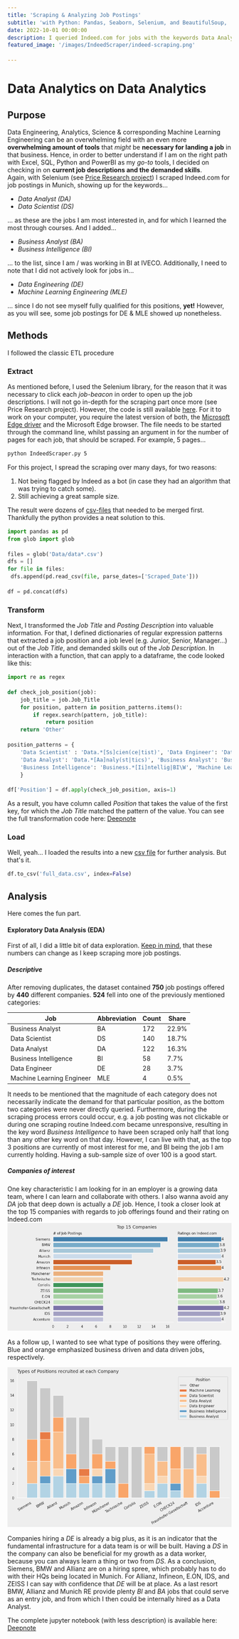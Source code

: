 ```yaml
---
title: 'Scraping & Analyzing Job Postings'
subtitle: 'with Python: Pandas, Seaborn, Selenium, and BeautifulSoup, '
date: 2022-10-01 00:00:00
description: I queried Indeed.com for jobs with the keywords Data Analyst & Scientist, and Business Analyst & Intelligence to get a sense of the most demanded skills for these positions, and identifying employees with growing data teams.
featured_image: '/images/IndeedScraper/indeed-scraping.png'

---
```


# Data Analytics on Data Analytics

## Purpose

Data Engineering, Analytics, Science & corresponding Machine Learning Engineering can be an overwhelming field with an even more **overwhelming amount of tools** that *might* be **necessary for landing a job** in that business. Hence, in order to better understand if I am on the right path with Excel, SQL, Python and PowerBI as my *go-to* tools, I decided on checking in on **current job descriptions and the demanded skills**.  
Again, with Selenium (see [Price Research project](/project/price-research)) I scraped Indeed.com for job postings in Munich, showing up for the keywords...

- *Data Analyst (DA)*
- *Data Scientist (DS)*

... as these are the jobs I am most interested in, and for which I learned the most through courses. And I added...

- *Business Analyst (BA)*
- *Business Intelligence (BI)*

... to the list, since I am / was working in BI at IVECO. Additionally, I need to note that I did not actively look for jobs in...

- *Data Engineering (DE)*
- *Machine Learning Engineering (MLE)*

... since I do not see myself fully qualified for this positions, **yet!** However, as you will see, some job postings for DE & MLE showed up nonetheless.

## Methods

I followed the classic ETL procedure

### Extract

As mentioned before, I used the Selenium library, for the reason that it was necessary to click each *job-beacon* in order to open up the job descriptions.
I will not go in-depth for the scraping part once more (see Price Research project). However, the code is still available [here](https://github.com/JosefMoosholzer/JosefMoosholzer.github.io/blob/main/downloads/IndeedScraper.py).
For it to work on your computer, you require the latest version of both, the [Microsoft Edge driver](%22https://developer.microsoft.com/en-us/microsoft-edge/tools/webdriver/%22) and the Microsoft Edge browser. The file needs to be started through the command line, whilst passing an argument in for the number of pages for each job, that should be scraped. For example, 5 pages...

```bash
python IndeedScraper.py 5
```

For this project, I spread the scraping over many days, for two reasons:

1. Not being flagged by Indeed as a bot (in case they had an algorithm that was trying to catch some).
2. Still achieving a great sample size.

The result were dozens of [csv-files](https://github.com/JosefMoosholzer/JosefMoosholzer.github.io/raw/main/downloads/data.zip) that needed to be merged first. Thankfully the python provides a neat solution to this.

```python
import pandas as pd
from glob import glob

files = glob('Data/data*.csv')
dfs = []
for file in files:
 dfs.append(pd.read_csv(file, parse_dates=['Scraped_Date']))

df = pd.concat(dfs)
```

### Transform

Next, I transformed the *Job Title* and *Posting Description* into valuable information. For that, I defined dictionaries of regular expression patterns that extracted a job position and a job level (e.g. Junior, Senior, Manager...) out of the *Job Title*, and demanded skills out of the *Job Description*. In interaction with a function, that can apply to a dataframe, the code looked like this:

```python
import re as regex

def check_job_position(job):
    job_title = job.Job_Title
    for position, pattern in position_patterns.items():
        if regex.search(pattern, job_title):
            return position
    return 'Other'

position_patterns = {
    'Data Scientist' : 'Data.*[Ss]cien(ce|tist)', 'Data Engineer': 'Data.*[Ee]ngineer',\
    'Data Analyst': 'Data.*[Aa]naly(st|tics)', 'Business Analyst': 'Business.*[Aa]naly(st|tics)',\
    'Business Intelligence': 'Business.*[Ii]ntellig|BI\W', 'Machine Learning': '[Mm]achine.?[Ll]earning'
    }

df['Position'] = df.apply(check_job_position, axis=1)
```

As a result, you have column called *Position* that takes the value of the first key, for which the *Job Title* matched the pattern of the value.
You can see the full transformation code here: [Deepnote](https://deepnote.com/@my-projects-jm/Data-Analytics-on-Data-Analytics-58d3d682-32e5-4d21-bb24-f77f638c0a70)

### Load

Well, yeah... I loaded the results into a new [csv file](/downloads/full_data.csv) for further analysis. But that's it.

```python
df.to_csv('full_data.csv', index=False)
```

## Analysis

Here comes the fun part.

#### Exploratory Data Analysis (EDA)

First of all, I did a little bit of data exploration. <u>Keep in mind</u>, that these numbers can change as I keep scraping more job postings.

##### Descriptive

After removing duplicates, the dataset contained **750** job postings offered by **440** different companies. **524** fell into one of the previously mentioned categories:

| Job                       | Abbreviation | Count | Share |
| ------------------------- | ------------ | ----- | ----- |
| Business Analyst          | BA           | 172   | 22.9% |
| Data Scientist            | DS           | 140   | 18.7% |
| Data Analyst              | DA           | 122   | 16.3% |
| Business Intelligence     | BI           | 58    | 7.7%  |
| Data Engineer             | DE           | 28    | 3.7%  |
| Machine Learning Engineer | MLE          | 4     | 0.5%  |

It needs to be mentioned that the magnitude of each category does not necessarily indicate the demand for that particular position, as the bottom two categories were never directly queried. Furthermore, during the scraping process errors could occur, e.g. a job posting was not clickable or during one scraping routine Indeed.com became unresponsive, resulting in the key word *Business Intelligence* to have been scraped only half that long than any other key word on that day.
However, I can live with that, as the top 3 positions are currently of most interest for me, and BI being the job I am currently holding. Having a sub-sample size of over 100 is a good start.

##### Companies of interest

One key characteristic I am looking for in an employer is a growing data team, where I can learn and collaborate with others. I also wanna avoid any *DA* job that deep down is actually a *DE* job. Hence, I took a closer look at the top 15 companies with regards to job offerings found and their rating on Indeed.com
![Top 15 Companies, # of Job Postings & Ratings on Indeed.com](/images/IndeedScraper/Top15Companies.png)

As a follow up, I wanted to see what type of positions they were offering. Blue and orange emphasized business driven and data driven jobs, respectively.

![Type of Positions recruited at each Company](/images/IndeedScraper/PositionsPerCompany.png)

Companies hiring a *DE* is already a big plus, as it is an indicator that the fundamental infrastructure for a data team is or will be built. Having a *DS* in the company can also be beneficial for my growth as a data worker, because you can always learn a thing or two from *DS*.
As a conclusion, Siemens, BMW and Allianz are on a hiring spree, which probably has to do with their HQs being located in Munich. For Allianz, Infineon, E.ON, IDS, and ZEISS I can say with confidence that *DE* will be at place.
As a last resort BMW, Allianz and Munich RE provide plenty *BI* and *BA* jobs that could serve as an entry job, and from which I then could be internally hired as a Data Analyst.

The complete jupyter notebook (with less description) is available here: [Deepnote](https://deepnote.com/@my-projects-jm/Data-Analytics-on-Data-Analytics-58d3d682-32e5-4d21-bb24-f77f638c0a70)